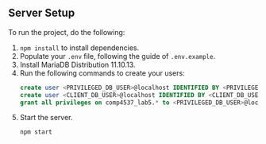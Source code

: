 ## Server Setup
To run the project, do the following:
1. `npm install` to install dependencies.
2. Populate your `.env` file, following the guide of `.env.example`.
3. Install MariaDB Distribution 11.10.13.
5. Run the following commands to create your users:
    ```sql
    create user <PRIVILEGED_DB_USER>@localhost IDENTIFIED BY <PRIVILEGED_DB_USER_PASSWORD>;
    create user <CLIENT_DB_USER>@localhost IDENTIFIED BY <CLIENT_DB_USER_PASSWORD>;
    grant all privileges on comp4537_lab5.* to <PRIVILEGED_DB_USER>@localhost with grant option;
    ```
6. Start the server.
    ```shell
    npm start
    ```